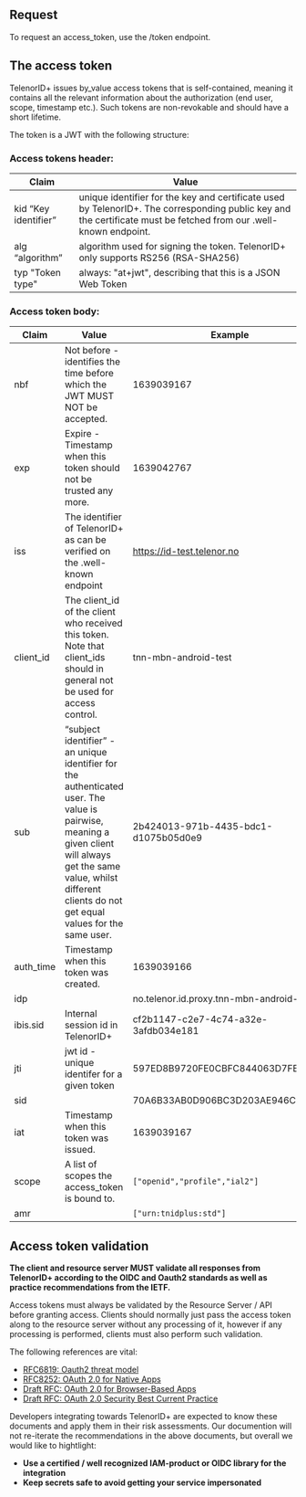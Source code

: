 ## Request

To request an access_token, use the /token endpoint.

## The access token

TelenorID\+ issues by_value access tokens that is self-contained, meaning it contains all the relevant information about the authorization (end user, scope, timestamp etc.). Such tokens are non-revokable and should have a short lifetime.

The token is a JWT with the following structure:

### Access tokens header:

| Claim                | Value                                                                                                                                                              |
|----------------------|--------------------------------------------------------------------------------------------------------------------------------------------------------------------|
| kid “Key identifier” | unique identifier for the key and certificate used by TelenorID\+. The corresponding public key and the certificate must be fetched from our .well-known endpoint. |
| alg “algorithm”      | algorithm used for signing the token. TelenorID\+ only supports RS256 (RSA-SHA256)                                                                                 |
| typ "Token type"     | always: "at+jwt", describing that this is a JSON Web Token                                                                                                         |

### Access token body:

| Claim     | Value                                                                        | Example                                  |
|-----------|------------------------------------------------------------------------------|------------------------------------------|
| nbf       | Not before - identifies the time before which the JWT MUST NOT be accepted.  | 1639039167                               |
| exp       | Expire - Timestamp when this token should not be trusted any more.           | 1639042767                               |
| iss       | The identifier of TelenorID\+ as can be verified on the .well-known endpoint | https://id-test.telenor.no               |
| client_id | The client_id of the client who received this token. Note that client_ids should in general not be used for access control.                                                                                   | tnn-mbn-android-test                     |
| sub       | “subject identifier” - an unique identifier for the authenticated user. The value is pairwise, meaning a given client will always get the same value, whilst different clients do not get equal values for the same user.  |                       2b424013-971b-4435-bdc1-d1075b05d0e9     |
| auth_time | Timestamp when this token was created.                                       | 1639039166                               |
| idp       |                                                                              | no.telenor.id.proxy.tnn-mbn-android-test |
| ibis.sid  | Internal session id in TelenorID\+                                           | cf2b1147-c2e7-4c74-a32e-3afdb034e181     |
| jti       | jwt id - unique identifer for a given token                                  | 597ED8B9720FE0CBFC844063D7FED863         |
| sid       |                                                                              | 70A6B33AB0D906BC3D203AE946CCC63B         |
| iat       | Timestamp when this token was issued.                                        | 1639039167                               |
| scope     | A list of scopes the access_token is bound to.                               | `["openid","profile","ial2"]`            |
| amr       |                                                                              | `["urn:tnidplus:std"]`                   |

## Access token validation

**The client and resource server MUST validate all responses from TelenorID\+ according to the OIDC and Oauth2 standards as well as practice recommendations from the IETF.**

Access tokens must always be validated by the Resource Server / API before granting access. Clients should normally just pass the access token along to the resource server without any processing of it, however if any processing is performed, clients must also perform such validation.

The following references are vital:

- [RFC6819: Oauth2 threat model](https://tools.ietf.org/html/rfc6819)
- [RFC8252: OAuth 2.0 for Native Apps](https://tools.ietf.org/html/rfc8252)
- [Draft RFC: OAuth 2.0 for Browser-Based Apps](https://tools.ietf.org/html/draft-ietf-oauth-browser-based-apps-03)
- [Draft RFC: OAuth 2.0 Security Best Current Practice](https://tools.ietf.org/html/draft-ietf-oauth-security-topics-13)

Developers integrating towards TelenorID\+ are expected to know these documents and apply them in their risk assessments. Our documention will not re-iterate the recommendations in the above documents, but overall we would like to hightlight:

- **Use a certified / well recognized IAM-product or OIDC library for the integration**
- **Keep secrets safe to avoid getting your service impersonated**
